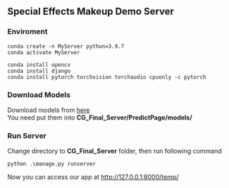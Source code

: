 <h2>Special Effects Makeup Demo Server</h2>


<h3>Enviroment</h3>

``` shell
conda create -n MyServer python=3.9.7
conda activate MyServer

conda install opencv
conda install django
conda install pytorch torchvision torchaudio cpuonly -c pytorch
```

<h3>Download Models</h3>

Download models from <a href="https://drive.google.com/drive/folders/1EbizvJtzX5zqOnCxKxSt1X_ROk19hgSL?usp=sharing">here</a><br>
You need put them into **CG_Final_Server/PredictPage/models/**

<h3>Run Server</h3>

Change directory to **CG_Final_Server** folder, then run following command

``` shell
python .\manage.py runserver
``` 
Now you can access our app at http://127.0.0.1:8000/temp/
